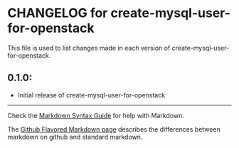 # CHANGELOG for create-mysql-user-for-openstack

This file is used to list changes made in each version of create-mysql-user-for-openstack.

## 0.1.0:

* Initial release of create-mysql-user-for-openstack

- - - 
Check the [Markdown Syntax Guide](http://daringfireball.net/projects/markdown/syntax) for help with Markdown.

The [Github Flavored Markdown page](http://github.github.com/github-flavored-markdown/) describes the differences between markdown on github and standard markdown.
